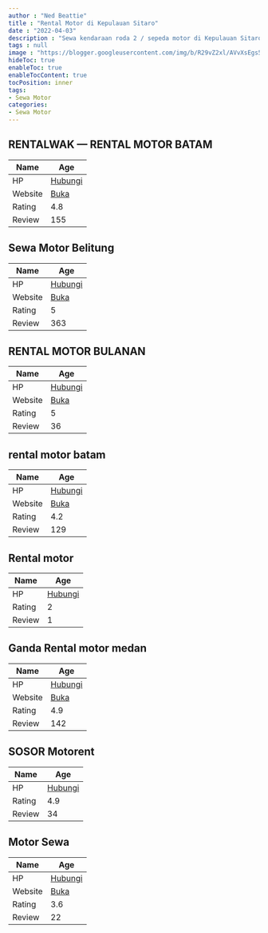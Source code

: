 ```yaml
---
author : "Ned Beattie"
title : "Rental Motor di Kepulauan Sitaro"
date : "2022-04-03"
description : "Sewa kendaraan roda 2 / sepeda motor di Kepulauan Sitaro"
tags : null
image : "https://blogger.googleusercontent.com/img/b/R29vZ2xl/AVvXsEgs5HyFvI49Ky-bHDYJcf8Fn4H8osLiNCgJbiApNH6c5jXcMydvBa0ZWLhifisofAZlXR8LLGjuJ6Es3QZ4O7HtKkC90lx1lCjJHNw-XoqUDZy3kmu4wJIHvQ8RK492B0-KJK79v-E38TyGHwRoXbJ7QdPM3tvZSoYiJ1oJ3TK5jGP0iSh79glrgApgvg/w300-h200/rental-motor-di-kepulauan-sitaro.png"
hideToc: true
enableToc: true
enableTocContent: true
tocPosition: inner
tags:
- Sewa Motor
categories:
- Sewa Motor
---
```



## RENTALWAK — RENTAL MOTOR BATAM

Name | Age
--------|------
HP | [Hubungi](https://pcandroidplayer.blogspot.com/?clayads=https://getnumber.ndower.dev?phone=MDgxMTc3NzAzNQ==)
Website | [Buka](https://pcandroidplayer.blogspot.com/?clayads=aHR0cDovL3Nld2Ftb3RvcmJhdGFtLmJ1c2luZXNzLnNpdGUv) 
Rating | 4.8
Review | 155


## Sewa Motor Belitung

Name | Age
--------|------
HP | [Hubungi](https://pcandroidplayer.blogspot.com/?clayads=https://getnumber.ndower.dev?phone=MDgxOTQ5NDg4ODg5)
Website | [Buka](https://pcandroidplayer.blogspot.com/?clayads=aHR0cHM6Ly9zZXdhLW1vdG9yLWJlbGl0dW5nLmJ1c2luZXNzLnNpdGUv) 
Rating | 5
Review | 363


## RENTAL MOTOR BULANAN

Name | Age
--------|------
HP | [Hubungi](https://pcandroidplayer.blogspot.com/?clayads=https://getnumber.ndower.dev?phone=MDgxMjY2MDA4NDQx)
Website | [Buka](https://pcandroidplayer.blogspot.com/?clayads=aHR0cHM6Ly93d3cuZmFjZWJvb2suY29tL3JlbnRhbG1vdG9yYnVsYW5hbg==) 
Rating | 5
Review | 36


## rental motor batam

Name | Age
--------|------
HP | [Hubungi](https://pcandroidplayer.blogspot.com/?clayads=https://getnumber.ndower.dev?phone=MDc3ODc0MzQwNDU=)
Website | [Buka](https://pcandroidplayer.blogspot.com/?clayads=aHR0cDovL3d3dy5yZW50YWxtb3RvcmJhdGFtLmNvbS8=) 
Rating | 4.2
Review | 129


## Rental motor

Name | Age
--------|------
HP | [Hubungi](https://pcandroidplayer.blogspot.com/?clayads=https://getnumber.ndower.dev?phone=MDgxMzg5Mzc3OTAz)
Rating | 2
Review | 1


## Ganda Rental motor medan

Name | Age
--------|------
HP | [Hubungi](https://pcandroidplayer.blogspot.com/?clayads=https://getnumber.ndower.dev?phone=MDgxMzk2NDY2MzY0)
Website | [Buka](https://pcandroidplayer.blogspot.com/?clayads=aHR0cHM6Ly93d3cuZ2FuZGFyZW50YWwuY29tLw==) 
Rating | 4.9
Review | 142


## SOSOR Motorent

Name | Age
--------|------
HP | [Hubungi](https://pcandroidplayer.blogspot.com/?clayads=https://getnumber.ndower.dev?phone=MDgxMzE5MTg1NjE1)
Rating | 4.9
Review | 34


## Motor Sewa

Name | Age
--------|------
HP | [Hubungi](https://pcandroidplayer.blogspot.com/?clayads=https://getnumber.ndower.dev?phone=MDg3ODA4ODgzODM5)
Website | [Buka](https://pcandroidplayer.blogspot.com/?clayads=aHR0cDovL3d3dy5tb3RvcnNld2EuY29tLw==) 
Rating | 3.6
Review | 22


